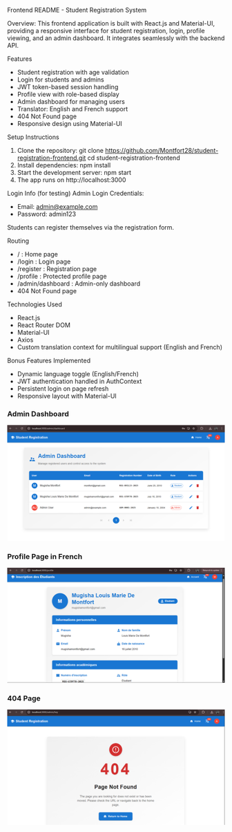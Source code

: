 Frontend README - Student Registration System

Overview:
This frontend application is built with React.js and Material-UI, providing a responsive interface for student registration, login, profile viewing, and an admin dashboard. It integrates seamlessly with the backend API.

Features
- Student registration with age validation
- Login for students and admins
- JWT token-based session handling
- Profile view with role-based display
- Admin dashboard for managing users
- Translator: English and French support
- 404 Not Found page
- Responsive design using Material-UI

Setup Instructions
1. Clone the repository:
   git clone https://github.com/Montfort28/student-registration-frontend.git
   cd student-registration-frontend
2. Install dependencies:
    npm install
3. Start the development server:
    npm start
4. The app runs on http://localhost:3000

Login Info (for testing)
Admin Login Credentials:
- Email: admin@example.com
- Password: admin123

Students can register themselves via the registration form.

Routing
- / : Home page
- /login : Login page
- /register : Registration page
- /profile : Protected profile page
- /admin/dashboard : Admin-only dashboard
- 404 Not Found page

Technologies Used
- React.js
- React Router DOM
- Material-UI
- Axios
- Custom translation context for multilingual support (English and French)

Bonus Features Implemented
- Dynamic language toggle (English/French)
- JWT authentication handled in AuthContext
- Persistent login on page refresh
- Responsive layout with Material-UI

### Admin Dashboard
![Admin Dashboard](./screenshots/admin-dashboard.png)

### Profile Page in French
![French Profile](./screenshots/profile-fr.png)

### 404 Page
![Not Found Page](./screenshots/not-found.png)

